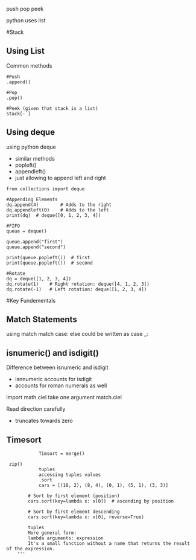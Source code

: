 push pop peek

python uses list

#Stack
## Using List
Common methods
```
#Push
.append()

#Pop
.pop()

#Peek (given that stack is a list)
stack[-`]

```

## Using deque
using python deque
  - similar methods
  - popleft()
  - appendleft()
  - just allowing to append left and right

```
from collections import deque

#Appending Elements 
dq.append(4)        # Adds to the right
dq.appendleft(0)    # Adds to the left
print(dq)  # deque([0, 1, 2, 3, 4])

#FIFO
queue = deque()

queue.append("first")
queue.append("second")

print(queue.popleft())  # first
print(queue.popleft())  # second

#Rotate
dq = deque([1, 2, 3, 4])
dq.rotate(1)    # Right rotation: deque([4, 1, 2, 3])
dq.rotate(-1)   # Left rotation: deque([1, 2, 3, 4])

```

#Key Fundementals

## Match Statements
using match 
  match case: 
  else could be written as case _:

## isnumeric() and isdigit()
Difference between isnumeric and isdigit
  - isnnumeric accounts for isdigit
  - accounts for roman numerals as well

import math.ciel
take one argument
match.ciel

Read direction carefully 
  - truncates towards zero

## Timesort

```
            Timsort = merge() 
```

```
 zip()
            tuples
            accessing tuples values 
            .sort
            cars = [(10, 2), (8, 4), (0, 1), (5, 1), (3, 3)]
```

            # Sort by first element (position)
            cars.sort(key=lambda x: x[0])  # ascending by position

            # Sort by first element descending
            cars.sort(key=lambda x: x[0], reverse=True)

            tuples 
            More general form:
            lambda arguments: expression
            It's a small function without a name that returns the result of the expression.
        '''
                    
    
